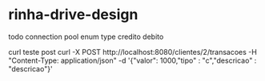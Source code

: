 # rinha-drive-design

todo
connection pool
enum type credito debito

curl teste post
curl -X POST http://localhost:8080/clientes/2/transacoes -H "Content-Type: application/json" -d '{"valor": 1000,"tipo" : "c","descricao" : "descricao"}'